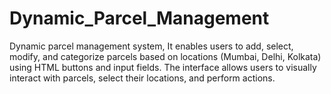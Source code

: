 # Dynamic_Parcel_Management
Dynamic parcel management system, It enables users to add, select, modify, and categorize parcels based on locations (Mumbai, Delhi, Kolkata) using HTML buttons and input fields. The interface allows users to visually interact with parcels, select their locations, and perform actions.
